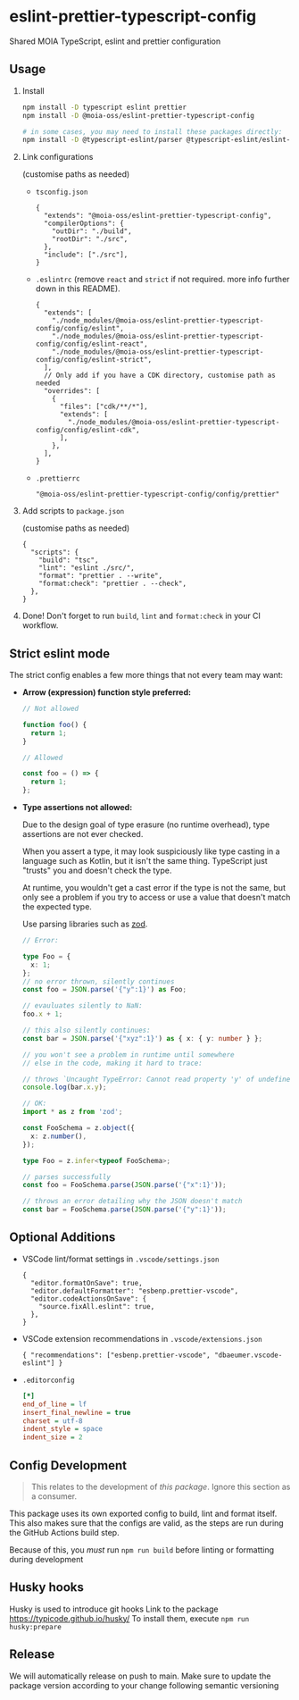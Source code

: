 # eslint-prettier-typescript-config

Shared MOIA TypeScript, eslint and prettier configuration

## Usage

1. Install

   ```sh
   npm install -D typescript eslint prettier
   npm install -D @moia-oss/eslint-prettier-typescript-config

   # in some cases, you may need to install these packages directly:
   npm install -D @typescript-eslint/parser @typescript-eslint/eslint-plugin
   ```

2. Link configurations

   (customise paths as needed)

   - `tsconfig.json`

     ```jsonc
     {
       "extends": "@moia-oss/eslint-prettier-typescript-config",
       "compilerOptions": {
         "outDir": "./build",
         "rootDir": "./src",
       },
       "include": ["./src"],
     }
     ```

   - `.eslintrc` (remove `react` and `strict` if not required. more info further down in this README).

     ```jsonc
     {
       "extends": [
         "./node_modules/@moia-oss/eslint-prettier-typescript-config/config/eslint",
         "./node_modules/@moia-oss/eslint-prettier-typescript-config/config/eslint-react",
         "./node_modules/@moia-oss/eslint-prettier-typescript-config/config/eslint-strict",
       ],
       // Only add if you have a CDK directory, customise path as needed
       "overrides": [
         {
           "files": ["cdk/**/*"],
           "extends": [
             "./node_modules/@moia-oss/eslint-prettier-typescript-config/config/eslint-cdk",
           ],
         },
       ],
     }
     ```

   - `.prettierrc`

     ```jsonc
     "@moia-oss/eslint-prettier-typescript-config/config/prettier"
     ```

3. Add scripts to `package.json`

   (customise paths as needed)

   ```jsonc
   {
     "scripts": {
       "build": "tsc",
       "lint": "eslint ./src/",
       "format": "prettier . --write",
       "format:check": "prettier . --check",
     },
   }
   ```

4. Done! Don't forget to run `build`, `lint` and `format:check` in your CI workflow.

## Strict eslint mode

The strict config enables a few more things that not every team may want:

- **Arrow (expression) function style preferred:**

  ```ts
  // Not allowed

  function foo() {
    return 1;
  }

  // Allowed

  const foo = () => {
    return 1;
  };
  ```

- **Type assertions not allowed:**

  Due to the design goal of type erasure (no runtime overhead), type assertions are not ever checked.

  When you assert a type, it may look suspiciously like type casting in a language such as Kotlin, but it isn't the same thing. TypeScript just "trusts" you and doesn't check the type.

  At runtime, you wouldn't get a cast error if the type is not the same, but only see a problem if you try to access or use a value that doesn't match the expected type.

  Use parsing libraries such as [zod](https://github.com/colinhacks/zod/tree/v3).

  ```ts
  // Error:

  type Foo = {
    x: 1;
  };
  // no error thrown, silently continues
  const foo = JSON.parse('{"y":1}') as Foo;

  // evauluates silently to NaN:
  foo.x + 1;

  // this also silently continues:
  const bar = JSON.parse('{"xyz":1}') as { x: { y: number } };

  // you won't see a problem in runtime until somewhere
  // else in the code, making it hard to trace:

  // throws `Uncaught TypeError: Cannot read property 'y' of undefined`
  console.log(bar.x.y);
  ```

  ```ts
  // OK:
  import * as z from 'zod';

  const FooSchema = z.object({
    x: z.number(),
  });

  type Foo = z.infer<typeof FooSchema>;

  // parses successfully
  const foo = FooSchema.parse(JSON.parse('{"x":1}'));

  // throws an error detailing why the JSON doesn't match
  const bar = FooSchema.parse(JSON.parse('{"y":1}'));
  ```

## Optional Additions

- VSCode lint/format settings in `.vscode/settings.json`

  ```jsonc
  {
    "editor.formatOnSave": true,
    "editor.defaultFormatter": "esbenp.prettier-vscode",
    "editor.codeActionsOnSave": {
      "source.fixAll.eslint": true,
    },
  }
  ```

- VSCode extension recommendations in `.vscode/extensions.json`

  ```jsonc
  { "recommendations": ["esbenp.prettier-vscode", "dbaeumer.vscode-eslint"] }
  ```

- `.editorconfig`

  ```ini
  [*]
  end_of_line = lf
  insert_final_newline = true
  charset = utf-8
  indent_style = space
  indent_size = 2
  ```

## Config Development

> This relates to the development of _this package_. Ignore this section as a consumer.

This package uses its own exported config to build, lint and format itself. This also makes sure that the configs are valid, as the steps are run during the GitHub Actions build step.

Because of this, you _must_ run `npm run build` before linting or formatting during development

## Husky hooks
Husky is used to introduce git hooks
Link to the package https://typicode.github.io/husky/
To install them, execute `npm run husky:prepare`

## Release

We will automatically release on push to main.
Make sure to update the package version according to your change following semantic versioning
